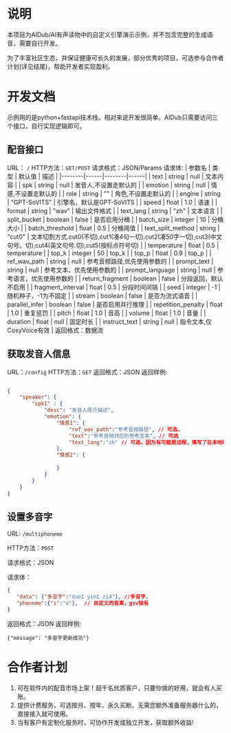 # 说明

本项目为AIDub/AI有声读物中的自定义引擎演示示例，并不包含完整的生成语音，需要自行开发。

为了丰富社区生态，并保证健康可长久的发展，部分优秀的项目，可选参与合作者计划(详见结尾)，帮助开发者实现盈利。

# 开发文档
示例用的是python+fastapi技术栈，相对来说开发很简单。AIDub只需要访问三个接口，自行实现逻辑即可。

## 配音接口
URL： `/`
HTTP方法：`GET/POST`
请求格式：JSON/Params
请求体: 
| 参数名 | 类型 | 默认值 | 描述 |
|--------|------|--------|------|
| text | string | null | 文本内容 |
| spk | string | null | 发音人,不设置走默认的 |
| emotion | string | null | 情感,不设置走默认的 |
| role | string | "" | 角色,不设置走默认的 |
| engine | string | "GPT-SoVITS" | 引擎名，默认是GPT-SoVITS |
| speed | float | 1.0 | 语速 |
| format | string | "wav" | 输出文件格式 |
| text_lang | string | "zh" | 文本语言 |
| split_bucket | boolean | false | 是否启用分桶 |
| batch_size | integer | 10 | 分桶大小 |
| batch_threshold | float | 0.5 | 分桶阈值 |
| text_split_method | string | "cut0" | 文本切割方式.cut0(不切),cut1(凑4句一切),cut2(凑50字一切),cut3(中文句号。切),cut4(英文句号.切),cut5(按标点符号切) |
| temperature | float | 0.5 | temperature |
| top_k | integer | 50 | top_k |
| top_p | float | 0.9 | top_p |
| ref_wav_path | string | null | 参考音频路径,优先使用参数的 |
| prompt_text | string | null | 参考文本，优先使用参数的 |
| prompt_language | string | null | 参考语言，优先使用参数的 |
| return_fragment | boolean | false | 分段返回，默认不启用 |
| fragment_interval | float | 0.5 | 分段时间间隔 |
| seed | integer | -1 | 随机种子，-1为不固定 |
| stream | boolean | false | 是否为流式语音 |
| parallel_infer | boolean | false | 是否启用并行推理 |
| repetition_penalty | float | 1.0 | 重复惩罚 |
| pitch | float | 1.0 | 音高 |
| volume | float | 1.0 | 音量 |
| duration | float | null | 固定时长 |
| instruct_text | string | null | 指令文本,仅CosyVoice有效 |
返回格式：数据流




## 获取发音人信息
URL：`/config`
HTTP方法：`GET`
返回格式：JSON
返回样例:
```json

{
    "speaker": {
        "spk1" : {
            "desc": "发音人简介描述",
            "emotion": {
                "情感1": {
                    "ref_wav_path":"参考音频路径", // 可选，
                    "text":"参考音频对应的参考文本", // 可选
                    "text_lang":"zh" // 可选，因为有可能是远程，填写了在本地端也读取不到这个文件。
                },
                "情感2": {
                   
                }
            }
        }
    }
}

```

## 设置多音字
URL: `/multiphoneme`

HTTP方法：`POST`

请求格式：JSON

请求体：
```json
{
   "data": {"多音字":"duo1 yin1 zi4"}, //多音字,
   "phoneme":{"i":"o"},  // 自定义的音素，gsv独有
}
```
返回格式：JSON
返回样例: 
```
{"message": "多音字更新成功"}
```




# 合作者计划

1. 可在软件内的配音市场上架！超千名优质客户，只要你做的好用，就会有人买账。
2. 提供计费服务，可选按月、按年、永久买断。无需您额外准备服务器什么的，直接接入就可使用。
3. 当有客户有定制化服务时，可协作开发或独立开发，获取额外收益!
